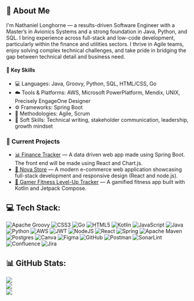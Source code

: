 ## 👋 About Me

I'm Nathaniel Longhorne — a results-driven Software Engineer with a Master’s in Avionics Systems and a strong foundation in Java, Python, and SQL. I bring experience across full-stack and low-code development, particularly within the finance and utilities sectors. I thrive in Agile teams, enjoy solving complex technical challenges, and take pride in bridging the gap between technical detail and business need.

#### 🔧 Key Skills
- 💻 Languages: Java, Groovy, Python, SQL, HTML/CSS, Go
- ☁️ Tools & Platforms: AWS, Microsoft PowerPlatform, Mendix, UNIX, Precisely EngageOne Designer
- ⚙️ Frameworks: Spring Boot
- 🔄 Methodologies: Agile, Scrum
- 🧠 Soft Skills: Technical writing, stakeholder communication, leadership, growth mindset

### 🔨 Current Projects
- [📊 Finance Tracker](https://github.com/nlonghorne/financetracker) — A data driven web app made using Spring Boot. The front end will be made using React and Chart.js.
- [🛒 Nova Store](https://github.com/nlonghorne/Nova-Store) — A modern e-commerce web application showcasing full-stack development and responsive design (React and node.js).
- [💪 Gamer Fitness Level-Up Tracker](https://github.com/nlonghorne/Gamer-Workout-Tracker) — A gamified fitness app built with Kotlin and Jetpack Compose.


## 💻 Tech Stack:
![Apache Groovy](https://img.shields.io/badge/Apache%20Groovy-4298B8.svg?style=for-the-badge&logo=Apache+Groovy&logoColor=white) ![CSS3](https://img.shields.io/badge/css3-%231572B6.svg?style=for-the-badge&logo=css3&logoColor=white) ![Go](https://img.shields.io/badge/go-%2300ADD8.svg?style=for-the-badge&logo=go&logoColor=white) ![HTML5](https://img.shields.io/badge/html5-%23E34F26.svg?style=for-the-badge&logo=html5&logoColor=white) ![Kotlin](https://img.shields.io/badge/kotlin-%237F52FF.svg?style=for-the-badge&logo=kotlin&logoColor=white) ![JavaScript](https://img.shields.io/badge/javascript-%23323330.svg?style=for-the-badge&logo=javascript&logoColor=%23F7DF1E) ![Java](https://img.shields.io/badge/java-%23ED8B00.svg?style=for-the-badge&logo=openjdk&logoColor=white) ![Python](https://img.shields.io/badge/python-3670A0?style=for-the-badge&logo=python&logoColor=ffdd54) ![AWS](https://img.shields.io/badge/AWS-%23FF9900.svg?style=for-the-badge&logo=amazon-aws&logoColor=white) ![JWT](https://img.shields.io/badge/JWT-black?style=for-the-badge&logo=JSON%20web%20tokens) ![NodeJS](https://img.shields.io/badge/node.js-6DA55F?style=for-the-badge&logo=node.js&logoColor=white) ![React](https://img.shields.io/badge/react-%2320232a.svg?style=for-the-badge&logo=react&logoColor=%2361DAFB) ![Spring](https://img.shields.io/badge/spring-%236DB33F.svg?style=for-the-badge&logo=spring&logoColor=white) ![Apache Maven](https://img.shields.io/badge/Apache%20Maven-C71A36?style=for-the-badge&logo=Apache%20Maven&logoColor=white) ![Postgres](https://img.shields.io/badge/postgres-%23316192.svg?style=for-the-badge&logo=postgresql&logoColor=white) ![Canva](https://img.shields.io/badge/Canva-%2300C4CC.svg?style=for-the-badge&logo=Canva&logoColor=white) ![Figma](https://img.shields.io/badge/figma-%23F24E1E.svg?style=for-the-badge&logo=figma&logoColor=white) ![GitHub](https://img.shields.io/badge/github-%23121011.svg?style=for-the-badge&logo=github&logoColor=white) ![Postman](https://img.shields.io/badge/Postman-FF6C37?style=for-the-badge&logo=postman&logoColor=white) ![SonarLint](https://img.shields.io/badge/SonarLint-CB2029?style=for-the-badge&logo=SONARLINT&logoColor=white) ![Confluence](https://img.shields.io/badge/confluence-%23172BF4.svg?style=for-the-badge&logo=confluence&logoColor=white) ![Jira](https://img.shields.io/badge/jira-%230A0FFF.svg?style=for-the-badge&logo=jira&logoColor=white)
## 📊 GitHub Stats:
![](https://github-readme-stats.vercel.app/api?username=nlonghorne&theme=cobalt&hide_border=false&include_all_commits=true&count_private=true)<br/>
![](https://nirzak-streak-stats.vercel.app/?user=nlonghorne&theme=cobalt&hide_border=false)<br/>
![](https://github-readme-stats.vercel.app/api/top-langs/?username=nlonghorne&theme=cobalt&hide_border=false&include_all_commits=true&count_private=true&layout=compact)
